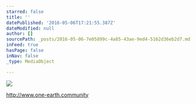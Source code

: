 ```yaml
---
starred: false
title: ''
datePublished: '2016-05-06T17:21:55.387Z'
dateModified: null
author: []
sourcePath: _posts/2016-05-06-7e05899c-4a85-43ae-9ed4-5162d36eb2d7.md
inFeed: true
hasPage: false
inNav: false
_type: MediaObject

---
```

![](https://the-grid-user-content.s3-us-west-2.amazonaws.com/e7547acb-9311-45a9-970e-b41032a13903.jpg)

http://www.one-earth.community